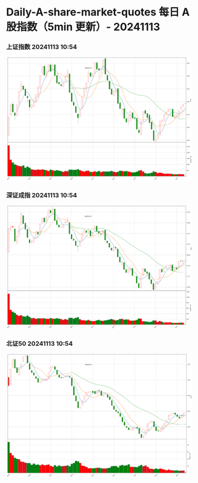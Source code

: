 
# Daily-A-share-market-quotes 每日 A 股指数（5min 更新）- 20241113

### 上证指数 20241113 10:54
![](./fig/2024/11/20241113-sh000001.png)

### 深证成指 20241113 10:54
![](./fig/2024/11/20241113-sz399001.png)

### 北证50 20241113 10:54
![](./fig/2024/11/20241113-bj899050.png)
